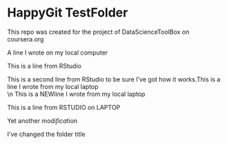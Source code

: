 HappyGit TestFolder
===================

This repo was created for the project of DataScienceToolBox on coursera.org

A line I wrote on my local computer  

This is a line from RStudio

This is a second line from RStudio to be sure I've got how it works.This is a line I wrote from my local laptop  
\n This is a NEWline I wrote from my local laptop  

This is a line from RSTUDIO on LAPTOP

Yet another modi*fica*tion

I've changed the folder title
